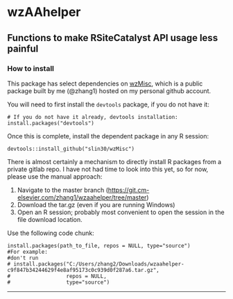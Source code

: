 # wzAAhelper

## Functions to make RSiteCatalyst API usage less painful

### How to install

This package has select dependencies on [wzMisc](https://github.com/slin30/wzMisc), which is a public package built by me 
(@zhang1) hosted on my personal github account. 

You will need to first install the `devtools` package, if you do not have it:

```
# If you do not have it already, devtools installation:    
install.packages("devtools")
```

Once this is complete, install the dependent package in any R session:  

```
devtools::install_github("slin30/wzMisc")
```

There is almost certainly a mechanism to directly install R packages from a private gitlab repo. I have not 
had time to look into this yet, so for now, please use the manual approach:

1. Navigate to the master branch (https://git.cm-elsevier.com/zhang1/wzaahelper/tree/master)
2. Download the tar.gz (even if you are running Windows)
3. Open an R session; probably most convenient to open the session in the file download location.  
    
Use the following code chunk:  

```
install.packages(path_to_file, repos = NULL, type="source")
#For example:
#don't run
# install.packages("C:/Users/zhang2/Downloads/wzaahelper-c9f847b34244629f4e8af95173c0c939d0f287a6.tar.gz", 
#                  repos = NULL, 
#                  type="source")
```

-----